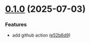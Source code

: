 # [0.1.0](https://github.com/1k-off/action-abcd-lite/compare/v0.0.3...v0.1.0) (2025-07-03)


### Features

* add github action ([e52b6d9](https://github.com/1k-off/action-abcd-lite/commit/e52b6d9187adf5a66e9faa20850dc06f5ca27020))
